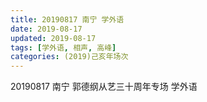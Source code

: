 ```yaml
---
title: 20190817 南宁 学外语
date: 2019-08-17
updated: 2019-08-17
tags: [学外语, 相声, 高峰]
categories: (2019)己亥年场次
---
```

20190817 南宁 郭德纲从艺三十周年专场 学外语